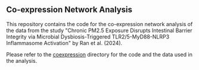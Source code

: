 ## Co-expression Network Analysis

This repository contains the code for the co-expression network analysis of the data from the study "Chronic PM2.5 Exposure Disrupts Intestinal Barrier Integrity via Microbial Dysbiosis-Triggered TLR2/5-MyD88-NLRP3 Inflammasome Activation" by Ran et al. (2024).

Please refer to the [coexpression](./coexpression) directory for the code and the data used in the analysis.
